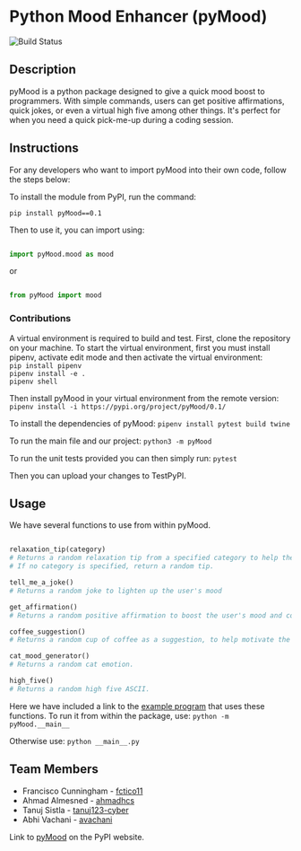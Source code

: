 # Python Mood Enhancer (pyMood)

![Build Status](https://img.shields.io/github/actions/workflow/status/software-students-spring2024/3-python-package-exercise-team-frabtanah/event-logger.yml)

## Description

pyMood is a python package designed to give a quick mood boost to programmers. With simple commands, users can get positive affirmations, quick jokes, or even a virtual high five among other things. It's perfect for when you need a quick pick-me-up during a coding session.

## Instructions

For any developers who want to import pyMood into their own code, follow the steps below:

To install the module from PyPI, run the command:

``pip install pyMood==0.1``

Then to use it, you can import using:

```python

import pyMood.mood as mood
```

or

```python

from pyMood import mood
```

### Contributions

A virtual environment is required to build and test.
First, clone the repository on your machine.
To start the virtual environment, first you must install pipenv, activate edit mode and then activate the virtual environment:<br>
```pip install pipenv```<br>
```pipenv install -e .```<br>
```pipenv shell```

Then install pyMood in your virtual environment from the remote version:
```pipenv install -i https://pypi.org/project/pyMood/0.1/```

To install the dependencies of pyMood:
```pipenv install pytest build twine```

To run the main file and our project:
```python3 -m pyMood```

To run the unit tests provided you can then simply run:
```pytest```

Then you can upload your changes to TestPyPI.

## Usage

We have several functions to use from within pyMood.

```python

relaxation_tip(category)
# Returns a random relaxation tip from a specified category to help the user relax.
# If no category is specified, return a random tip.
```

```python
tell_me_a_joke()
# Returns a random joke to lighten up the user's mood
```

```python
get_affirmation()
# Returns a random positive affirmation to boost the user's mood and confidence
```

```python
coffee_suggestion()
# Returns a random cup of coffee as a suggestion, to help motivate the user.
```

```python
cat_mood_generator()
# Returns a random cat emotion.
```

```python
high_five()
# Returns a random high five ASCII.
```

Here we have included a link to the [example program](src/pyMood/__main__.py) that uses these functions.
To run it from within the package, use:
```python -m pyMood.__main__```

Otherwise use:
```python __main__.py```

## Team Members

- Francisco Cunningham - [fctico11](https://github.com/fctico11)
- Ahmad Almesned - [ahmadhcs](https://github.com/ahmadhcs)
- Tanuj Sistla - [tanuj123-cyber](https://github.com/tanuj123-cyber)
- Abhi Vachani - [avachani](https://github.com/avachani)

Link to [pyMood](https://pypi.org/project/pyMood/0.1/) on the PyPI website.
